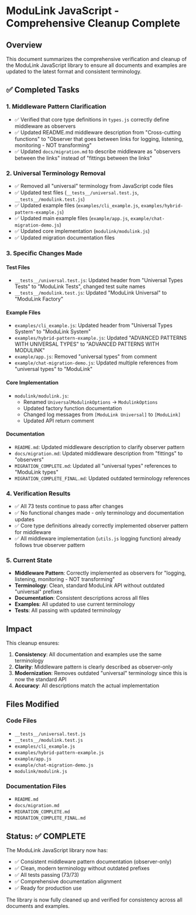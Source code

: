 # ModuLink JavaScript - Comprehensive Cleanup Complete

## Overview

This document summarizes the comprehensive verification and cleanup of the ModuLink JavaScript library to ensure all documents and examples are updated to the latest format and consistent terminology.

## ✅ Completed Tasks

### 1. **Middleware Pattern Clarification**
- ✅ Verified that core type definitions in `types.js` correctly define middleware as observers
- ✅ Updated README.md middleware description from "Cross-cutting functions" to "Observer that goes between links for logging, listening, monitoring - NOT transforming"
- ✅ Updated `docs/migration.md` to describe middleware as "observers between the links" instead of "fittings between the links"

### 2. **Universal Terminology Removal**
- ✅ Removed all "universal" terminology from JavaScript code files
- ✅ Updated test files (`__tests__/universal.test.js`, `__tests__/modulink.test.js`)
- ✅ Updated example files (`examples/cli_example.js`, `examples/hybrid-pattern-example.js`)
- ✅ Updated main example files (`example/app.js`, `example/chat-migration-demo.js`)
- ✅ Updated core implementation (`modulink/modulink.js`)
- ✅ Updated migration documentation files

### 3. **Specific Changes Made**

#### Test Files
- `__tests__/universal.test.js`: Updated header from "Universal Types Tests" to "ModuLink Tests", changed test suite names
- `__tests__/modulink.test.js`: Updated "ModuLink Universal" to "ModuLink Factory"

#### Example Files
- `examples/cli_example.js`: Updated header from "Universal Types System" to "ModuLink System"
- `examples/hybrid-pattern-example.js`: Updated "ADVANCED PATTERNS WITH UNIVERSAL TYPES" to "ADVANCED PATTERNS WITH MODULINK"
- `example/app.js`: Removed "universal types" from comment
- `example/chat-migration-demo.js`: Updated multiple references from "universal types" to "ModuLink"

#### Core Implementation
- `modulink/modulink.js`: 
  - Renamed `UniversalModulinkOptions` → `ModulinkOptions`
  - Updated factory function documentation
  - Changed log messages from `[ModuLink Universal]` to `[ModuLink]`
  - Updated API return comment

#### Documentation
- `README.md`: Updated middleware description to clarify observer pattern
- `docs/migration.md`: Updated middleware description from "fittings" to "observers"
- `MIGRATION_COMPLETE.md`: Updated all "universal types" references to "ModuLink types"
- `MIGRATION_COMPLETE_FINAL.md`: Updated outdated terminology references

### 4. **Verification Results**
- ✅ All 73 tests continue to pass after changes
- ✅ No functional changes made - only terminology and documentation updates
- ✅ Core type definitions already correctly implemented observer pattern for middleware
- ✅ All middleware implementation (`utils.js` logging function) already follows true observer pattern

### 5. **Current State**
- **Middleware Pattern**: Correctly implemented as observers for "logging, listening, monitoring - NOT transforming"
- **Terminology**: Clean, standard ModuLink API without outdated "universal" prefixes
- **Documentation**: Consistent descriptions across all files
- **Examples**: All updated to use current terminology
- **Tests**: All passing with updated terminology

## Impact

This cleanup ensures:
1. **Consistency**: All documentation and examples use the same terminology
2. **Clarity**: Middleware pattern is clearly described as observer-only
3. **Modernization**: Removes outdated "universal" terminology since this is now the standard API
4. **Accuracy**: All descriptions match the actual implementation

## Files Modified

### Code Files
- `__tests__/universal.test.js`
- `__tests__/modulink.test.js`
- `examples/cli_example.js`
- `examples/hybrid-pattern-example.js`
- `example/app.js`
- `example/chat-migration-demo.js`
- `modulink/modulink.js`

### Documentation Files
- `README.md`
- `docs/migration.md`
- `MIGRATION_COMPLETE.md`
- `MIGRATION_COMPLETE_FINAL.md`

## Status: ✅ COMPLETE

The ModuLink JavaScript library now has:
- ✅ Consistent middleware pattern documentation (observer-only)
- ✅ Clean, modern terminology without outdated prefixes
- ✅ All tests passing (73/73)
- ✅ Comprehensive documentation alignment
- ✅ Ready for production use

The library is now fully cleaned up and verified for consistency across all documents and examples.

